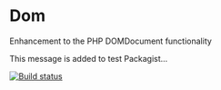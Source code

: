 # Dom
Enhancement to the PHP DOMDocument functionality

This message is added to test Packagist...

<a href="/" target="_blank">
    <img src="https://img.shields.io/circleci/project/phpgt/dom.svg?style=flat-square" alt="Build status" />
</a>